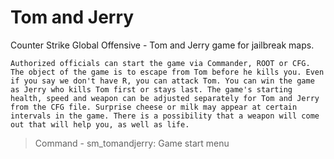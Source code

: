 # Tom and Jerry
Counter Strike Global Offensive - Tom and Jerry game for jailbreak maps.

```
Authorized officials can start the game via Commander, ROOT or CFG. The object of the game is to escape from Tom before he kills you. Even if you say we don't have R, you can attack Tom. You can win the game as Jerry who kills Tom first or stays last. The game's starting health, speed and weapon can be adjusted separately for Tom and Jerry from the CFG file. Surprise cheese or milk may appear at certain intervals in the game. There is a possibility that a weapon will come out that will help you, as well as life.
```
>Command - sm_tomandjerry: Game start menu
